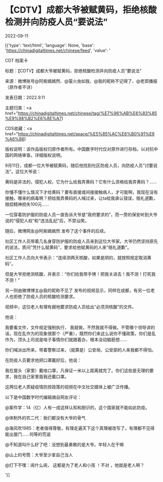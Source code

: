 # 【CDTV】成都大爷被赋黄码，拒绝核酸检测并向防疫人员“要说法”

2022-09-11

[{'type': 'text/html', 'language': None, 'base': 'https://chinadigitaltimes.net/chinese/feed', 'value': '

CDT 档案卡

标题：【CDTV】成都大爷被赋黄码，拒绝核酸检测并向防疫人员“要说法”

来源：微博账号@阿紫嫣嫣然、@萤火虫如我、@我的昵称不记得了、@老郭播报（原作者不详）

发表日期：2022.9.11

主题归类：<a href="https://chinadigitaltimes.net/chinese/tag/%E7%96%AB%E6%83%85%E9%98%B2%E6%8E%A7)

CDS收藏：<a href="https://chinadigitaltimes.net/space/%E5%85%AC%E6%B0%91%E9%A6%86)

版权说明：该作品版权归原作者所有。中国数字时代仅对原作进行存档，以对抗中国的网络审查。详细版权说明。





9月11日，成都一位大爷被赋黄码，随后他找到社区防疫人员，向防疫人员“讨要说法”。这位大爷说：



黄码是非法的，侵犯人权，它为什么给我弄黄码？它有什么资格给我弄黄码？&#8230;&#8230;

你懂不懂什么情况下才给黄码？要有直接或间接接触病人，才可能啊，我现在没有接触，哪来的病毒啊？把给我弄黄码的人喊过来，让ta给我承认错误，赔礼道歉，赔偿精神损失100元&#8230;&#8230;



一位穿着防护服的防疫人员一直告诉大爷是“政府要求的”，而一旁的保安听到大爷说的“侵犯人权”和“违法乱纪”后，不禁讪笑。



随后，微博网友@阿紫嫣嫣然 发布了这个事件的后续。

社区工作人员带着几名身穿防护服的防疫人员来到这位大爷家。大爷仍然坚持原先的说法，质问“凭什么赋黄码”，要求给他赋黄码的人来“赔礼道歉”。

社区工作人员向大爷表示：“连续测两天核酸，如果是阴的，就按照规定取消黄码”。

但是大爷拒绝测核酸，并表示：“你们给我带手铐！把我关进去！我不测！打死我不测！”



另一则由微博博主@我的昵称不见了 发布的视频显示，同样在成都，有另一位老人也拒绝了防疫人员的核酸检测要求。



视频中，这位老人有理有据地要求防疫人员给出“必须测核酸”的文件。

他说：



我要看文件，文件规定强制执行， 我就做，不然我就不得做。不管哪个领导讲的话，现在乱作为的现象很那个（严重），既然你们来这么说你不懂政策，你们是乱作为，顶头上司说是啥子事情你们就跟着办，根本没动脑筋想&#8230;&#8230;

你们喊派出所来，带着警察过来，（就算是）公安局、公安部的人来我都不得怕。



在防疫人员要求他把口罩戴好后，他说：



我在屋头（家里）戴啥口罩，凡保证一米以上距离就完了。你们这些是无理的要求，我在自己家里面我还戴口罩。



这两位老人质疑疫情防控政策的视频在中文社交媒体上被广泛传播。

以下是中国数字时代编辑摘自网友评论：



@案件学：14（亿）人有一成这样认知和胆识的，这个国家就不能如此防疫。

@体制外的农二代：我们都没有大爷的骨气

@海风吹1985：老者值得尊敬，有理走遍天下这个真理被改写了。有理都不见得能出屋门……何等的荒诞

@不知道叫什么好了吧：没想到最勇敢的是大爷。年轻人在干嘛

@山上的号筒：大爷至少拿自己当人

@灯下不嘿：闹什么闹， 这都是为了老人和小孩 ！不对 ，他就是老人啊？

'}]